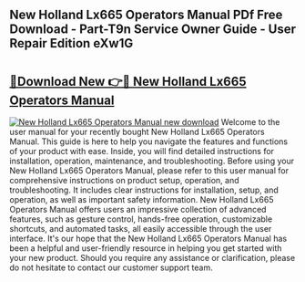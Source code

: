## New Holland Lx665 Operators Manual PDf Free Download - Part-T9n Service Owner Guide - User Repair Edition eXw1G

# <h2><a href="http://bc91255.oget.top/?id=New+Holland+Lx665+Operators+Manual">🔗Download New 👉🔴 New Holland Lx665 Operators Manual</a></h2>

[![New Holland Lx665 Operators Manual new download](https://i.imgur.com/5g1atiW.png)](http://bc91255.oget.top/?id=New+Holland+Lx665+Operators+Manual)
Welcome to the user manual for your recently bought New Holland Lx665 Operators Manual. This guide is here to help you navigate the features and functions of your product with ease. Inside, you will find detailed instructions for installation, operation, maintenance, and troubleshooting. Before using your New Holland Lx665 Operators Manual, please refer to this user manual for comprehensive instructions on product setup, operation, and troubleshooting. It includes clear instructions for installation, setup, and operation, as well as important safety information. New Holland Lx665 Operators Manual offers users an impressive collection of advanced features, such as gesture control, hands-free operation, customizable shortcuts, and automated tasks, all easily accessible through the user interface. It's our hope that the New Holland Lx665 Operators Manual has been a helpful and user-friendly resource in helping you get started with your new product. Should you require any assistance or clarification, please do not hesitate to contact our customer support team.
